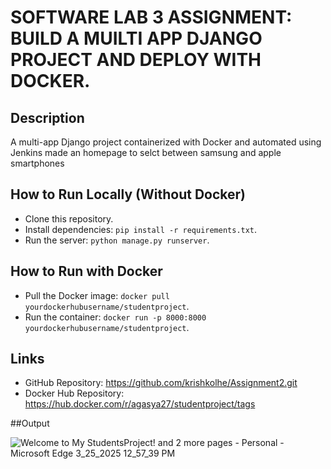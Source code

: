 # SOFTWARE LAB 3 ASSIGNMENT: BUILD A MUILTI APP DJANGO PROJECT AND DEPLOY WITH DOCKER.

## Description
A multi-app Django project containerized with Docker and automated using Jenkins 
made an homepage to selct between samsung and apple smartphones

## How to Run Locally (Without Docker)
- Clone this repository.
- Install dependencies: `pip install -r requirements.txt`.
- Run the server: `python manage.py runserver`.

## How to Run with Docker
- Pull the Docker image: `docker pull yourdockerhubusername/studentproject`.
- Run the container: `docker run -p 8000:8000 yourdockerhubusername/studentproject`.

## Links
- GitHub Repository: https://github.com/krishkolhe/Assignment2.git
- Docker Hub Repository: https://hub.docker.com/r/agasya27/studentproject/tags

##Output

![Welcome to My StudentsProject! and 2 more pages - Personal - Microsoft​ Edge 3_25_2025 12_57_39 PM](https://github.com/user-attachments/assets/50e6c1e9-47b9-41ce-8462-59a3f1975652)


